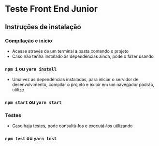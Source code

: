 # Teste Front End Junior

## Instruções de instalação

### Compilação e início
- Acesse através de um terminal a pasta contendo o projeto
- Caso não tenha instalado as dependências ainda, pode o fazer usando 
### `npm i` ou `yarn install`
- Uma vez as dependências instaladas, para iniciar o servidor de desenvolvimento, compilar o projeto e exibir em um navegador
padrão, utilize
### `npm start` ou `yarn start`

### Testes
- Caso haja testes, pode consultá-los e executá-los utilizando
### `npm test` ou `yarn test`
